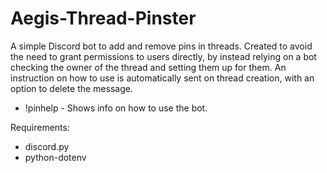 ﻿# Aegis-Thread-Pinster

A simple Discord bot to add and remove pins in threads. Created to avoid the need to grant permissions to users directly, by instead relying on a bot checking the owner of the thread and setting them up for them.
An instruction on how to use is automatically sent on thread creation, with an option to delete the message.


- !pinhelp - Shows info on how to use the bot.

Requirements:
- discord.py
- python-dotenv

